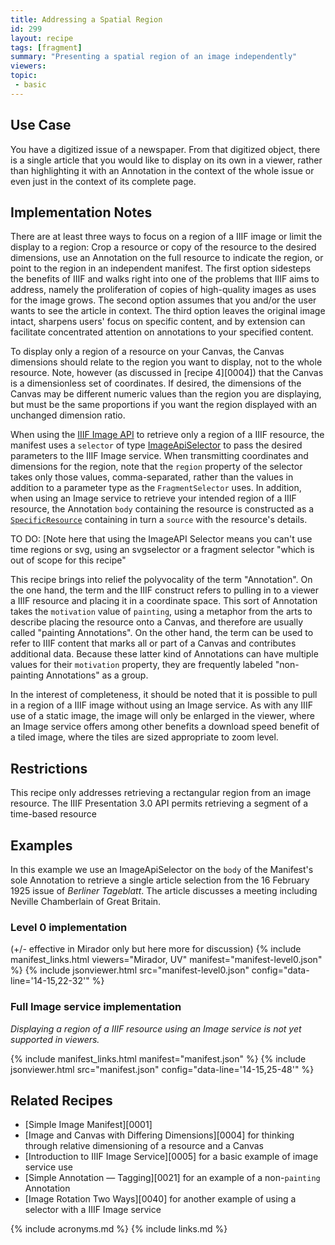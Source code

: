 ```yaml
---
title: Addressing a Spatial Region
id: 299
layout: recipe
tags: [fragment]
summary: "Presenting a spatial region of an image independently"
viewers:
topic: 
 - basic
---
```


## Use Case

You have a digitized issue of a newspaper. From that digitized object, there is a single article that you would like to display on its own in a viewer, rather than highlighting it with an Annotation in the context of the whole issue or even just in the context of its complete page.

## Implementation Notes

There are at least three ways to focus on a region of a IIIF image or limit the display to a region: Crop a resource or copy of the resource to the desired dimensions, use an Annotation on the full resource to indicate the region, or point to the region in an independent manifest. The first option sidesteps the benefits of IIIF and walks right into one of the problems that IIIF aims to address, namely the proliferation of copies of high-quality images as uses for the image grows. The second option assumes that you and/or the user wants to see the article in context. The third option leaves the original image intact, sharpens users' focus on specific content, and by extension can facilitate concentrated attention on annotations to your specified content.

To display only a region of a resource on your Canvas, the Canvas dimensions should relate to the region you want to display, not to the whole resource. Note, however (as discussed in [recipe 4][0004]) that the Canvas is a dimensionless set of coordinates. If desired, the dimensions of the Canvas may be different numeric values than the region you are displaying, but must be the same proportions if you want the region displayed with an  unchanged dimension ratio.

When using the [IIIF Image API](https://iiif.io/api/image/) to retrieve only a region of a IIIF resource, the manifest uses a `selector` of type [ImageApiSelector](https://iiif.io/api/annex/openannotation/#iiif-image-api-selector) to pass the desired parameters to the IIIF Image service. When transmitting coordinates and dimensions for the region, note that the `region` property of the selector takes only those values, comma-separated, rather than the values in addition to a parameter type as the `FragmentSelector` uses. In addition, when using an Image service to retrieve your intended region of a IIIF resource, the Annotation `body` containing the resource is constructed as a [`SpecificResource`](https://www.w3.org/TR/annotation-model/#specific-resources) containing in turn a `source` with the resource's details.

TO DO: [Note here that using the ImageAPI Selector means you can't use time regions or svg, using an svgselector or a fragment selector "which is out of scope for this recipe"



This recipe brings into relief the polyvocality of the term "Annotation". On the one hand, the term and the IIIF construct refers to pulling in to a viewer a IIIF resource and placing it in a coordinate space. This sort of Annotation takes the `motivation` value of `painting`, using a metaphor from the arts to describe placing the resource onto a Canvas, and therefore are usually called "painting Annotations". On the other hand, the term can be used to refer to IIIF content that marks all or part of a Canvas and contributes additional data. Because these latter kind of Annotations can have multiple values for their `motivation` property, they are frequently labeled "non-painting Annotations" as a group.

In the interest of completeness, it should be noted that it is possible to pull in a region of a IIIF image without using an Image service. As with any IIIF use of a static image, the image will only be enlarged in the viewer, where an Image service offers among other benefits a download speed benefit of a tiled image, where the tiles are sized appropriate to zoom level.

## Restrictions

This recipe only addresses retrieving a rectangular region from an image resource. The IIIF Presentation 3.0 API permits retrieving a segment of a time-based resource

## Examples

In this example we use an ImageApiSelector on the `body` of the Manifest's sole Annotation to retrieve a single article selection from the 16 February 1925 issue of _Berliner Tageblatt_. The article discusses a meeting including Neville Chamberlain of Great Britain.

### Level 0 implementation
(+/- effective in Mirador only but here more for discussion)
{% include manifest_links.html viewers="Mirador, UV" manifest="manifest-level0.json" %}
{% include jsonviewer.html src="manifest-level0.json" config="data-line='14-15,22-32'" %}

### Full Image service implementation
*Displaying a region of a IIIF resource using an Image service is not yet supported in viewers.*

{% include manifest_links.html manifest="manifest.json" %}
{% include jsonviewer.html src="manifest.json" config="data-line='14-15,25-48'" %}

## Related Recipes

* [Simple Image Manifest][0001]
* [Image and Canvas with Differing Dimensions][0004] for thinking through relative dimensioning of a resource and a Canvas
* [Introduction to IIIF Image Service][0005] for a basic example of image service use
* [Simple Annotation — Tagging][0021] for an example of a non-`painting` Annotation
* [Image Rotation Two Ways][0040] for another example of using a selector with a IIIF Image service

{% include acronyms.md %}
{% include links.md %}

